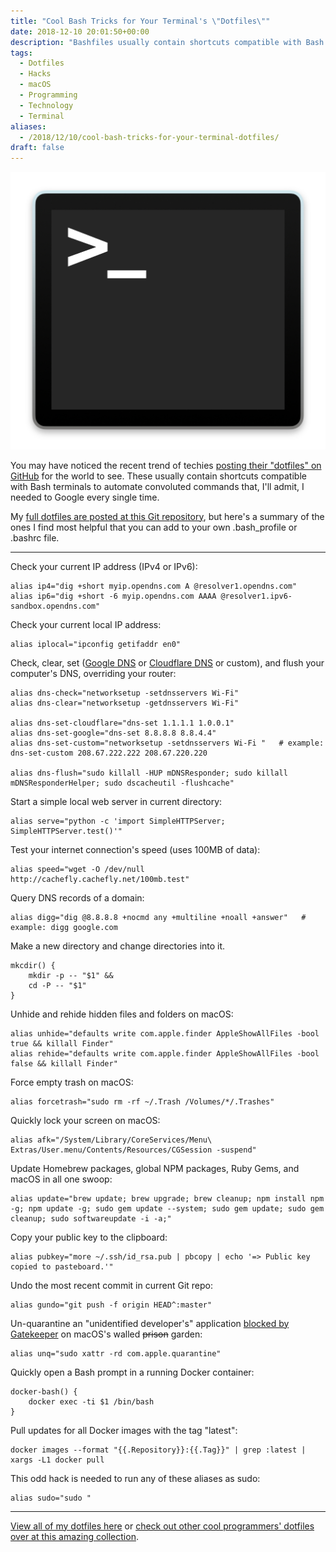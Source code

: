 ```yaml
---
title: "Cool Bash Tricks for Your Terminal's \"Dotfiles\""
date: 2018-12-10 20:01:50+00:00
description: "Bashfiles usually contain shortcuts compatible with Bash terminals to automate convoluted commands. Here's a summary of the ones I find most helpful that you can add to your own .bash_profile or .bashrc file."
tags:
  - Dotfiles
  - Hacks
  - macOS
  - Programming
  - Technology
  - Terminal
aliases:
  - /2018/12/10/cool-bash-tricks-for-your-terminal-dotfiles/
draft: false
---
```



![](images/terminal_icon.jpg)


You may have noticed the recent trend of techies [posting their "dotfiles" on GitHub](https://github.com/topics/dotfiles) for the world to see. These usually contain shortcuts compatible with Bash terminals to automate convoluted commands that, I'll admit, I needed to Google every single time.

My [full dotfiles are posted at this Git repository](https://git.jarv.is/jake/dotfiles), but here's a summary of the ones I find most helpful that you can add to your own .bash_profile or .bashrc file.


* * *


Check your current IP address (IPv4 or IPv6):

```
alias ip4="dig +short myip.opendns.com A @resolver1.opendns.com"
alias ip6="dig +short -6 myip.opendns.com AAAA @resolver1.ipv6-sandbox.opendns.com"
```

Check your current local IP address:

```
alias iplocal="ipconfig getifaddr en0"
```

Check, clear, set ([Google DNS](https://developers.google.com/speed/public-dns/) or [Cloudflare DNS](https://1.1.1.1/) or custom), and flush your computer's DNS, overriding your router:

```
alias dns-check="networksetup -setdnsservers Wi-Fi"
alias dns-clear="networksetup -getdnsservers Wi-Fi"

alias dns-set-cloudflare="dns-set 1.1.1.1 1.0.0.1"
alias dns-set-google="dns-set 8.8.8.8 8.8.4.4"
alias dns-set-custom="networksetup -setdnsservers Wi-Fi "   # example: dns-set-custom 208.67.222.222 208.67.220.220

alias dns-flush="sudo killall -HUP mDNSResponder; sudo killall mDNSResponderHelper; sudo dscacheutil -flushcache"
```

Start a simple local web server in current directory:

```
alias serve="python -c 'import SimpleHTTPServer; SimpleHTTPServer.test()'"
```

Test your internet connection's speed (uses 100MB of data):

```
alias speed="wget -O /dev/null http://cachefly.cachefly.net/100mb.test"
```

Query DNS records of a domain:

```
alias digg="dig @8.8.8.8 +nocmd any +multiline +noall +answer"   # example: digg google.com
```

Make a new directory and change directories into it.

```
mkcdir() {
    mkdir -p -- "$1" &&
    cd -P -- "$1"
}
```

Unhide and rehide hidden files and folders on macOS:

```
alias unhide="defaults write com.apple.finder AppleShowAllFiles -bool true && killall Finder"
alias rehide="defaults write com.apple.finder AppleShowAllFiles -bool false && killall Finder"
```

Force empty trash on macOS:

```
alias forcetrash="sudo rm -rf ~/.Trash /Volumes/*/.Trashes"
```

Quickly lock your screen on macOS:

```
alias afk="/System/Library/CoreServices/Menu\ Extras/User.menu/Contents/Resources/CGSession -suspend"
```

Update Homebrew packages, global NPM packages, Ruby Gems, and macOS in all one swoop:

```
alias update="brew update; brew upgrade; brew cleanup; npm install npm -g; npm update -g; sudo gem update --system; sudo gem update; sudo gem cleanup; sudo softwareupdate -i -a;"
```

Copy your public key to the clipboard:

```
alias pubkey="more ~/.ssh/id_rsa.pub | pbcopy | echo '=> Public key copied to pasteboard.'"
```

Undo the most recent commit in current Git repo:

```
alias gundo="git push -f origin HEAD^:master"
```

Un-quarantine an "unidentified developer's" application [blocked by Gatekeeper](https://support.apple.com/en-us/HT202491) on macOS's walled <del>prison</del> garden:

```
alias unq="sudo xattr -rd com.apple.quarantine"
```

Quickly open a Bash prompt in a running Docker container:

```
docker-bash() {
    docker exec -ti $1 /bin/bash
}
```

Pull updates for all Docker images with the tag "latest":

```
docker images --format "{{.Repository}}:{{.Tag}}" | grep :latest | xargs -L1 docker pull
```

This odd hack is needed to run any of these aliases as sudo:

```
alias sudo="sudo "
```


* * *


[View all of my dotfiles here](https://git.jarv.is/jake/dotfiles) or [check out other cool programmers' dotfiles over at this amazing collection](https://dotfiles.github.io/).
